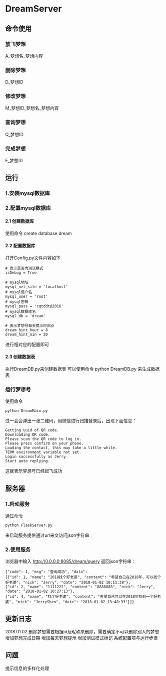 # DreamServer

## 命令使用

### 放飞梦想
A_梦想名_梦想内容

### 删除梦想
D_梦想ID

### 修改梦想
M_梦想ID_梦想名_梦想内容

### 查询梦想
Q_梦想ID

### 完成梦想
F_梦想ID

## 运行

### 1.安装mysql数据库

### 2.配置mysql数据库
#### 2.1 创建数据库
使用命令 create database dream
#### 2.2 配置数据库
打开Config.py文件内容如下

```
# 表示是否为测试模式
isDebug = True

# mysql地址
mysql_net_site = 'localhost'
# mysql用户名
mysql_user = 'root'
# mysql密码
mysql_pass = 'cqtddt@2016'
# mysql数据库名
mysql_db = 'dream'

# 表示梦想号每天提示时间点
dream_hint_hour = 8
dream_hint_min = 30
```
进行相对应的配置即可

#### 2.3 创建数据表
执行DreamDB.py来创建数据表
可以使用命令 python DreamDB.py 来生成数据表

### 运行梦想号
使用命令
```
python DreamMain.py

```
过一会会弹出一张二维码，用微信进行扫描登录后，出现下面信息：
```
Getting uuid of QR code.
Downloading QR code.
Please scan the QR code to log in.
Please press confirm on your phone.
Loading the contact, this may take a little while.
TERM environment variable not set.
Login successfully as Jerry
Start auto replying.
```
这就表示梦想号已经起飞成功

## 服务器
### 1.启动服务
通过命令
```
python FlaskServer.py
```
来启动服务提供通过url来文访问json字符串
### 2.使用服务

浏览器中输入  http://0.0.0.0:8085/dream/query
返回json字符串：
```
{"code": 1, "msg": "查询成功", "data":
[{"id": 1, "name": "2018找个好老婆", "content": "希望自己在2018年，可以找个好老婆", "nick": "Jerry", "date": "2018-01-02 10:11:38"},
{"id": 2, "name": "1111222", "content": "8888888", "nick": "Jerry", "date": "2018-01-02 10:27:13"},
{"id": 4, "name": "找个好老婆", "content": "希望自己可以在2018年找到一个好老婆", "nick": "JerryShen", "date": "2018-01-02 13:40:33"}]}
```


## 更新日志

2018.01.02
删除梦想需要根据id及昵称来删除，需要确定不可以删除别人的梦想
增加梦想完成日期
增加每天梦想提示
增加测试模式标记
系统配置项与运行步骤

## 问题
提示信息的多样化处理

